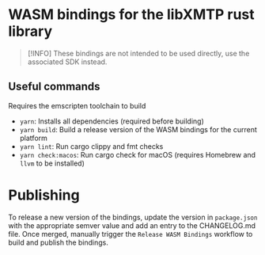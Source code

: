 # WASM bindings for the libXMTP rust library

> [!INFO]
> These bindings are not intended to be used directly, use the associated SDK instead.

## Useful commands

Requires the emscripten toolchain to build

- `yarn`: Installs all dependencies (required before building)
- `yarn build`: Build a release version of the WASM bindings for the current
  platform
- `yarn lint`: Run cargo clippy and fmt checks
- `yarn check:macos`: Run cargo check for macOS (requires Homebrew and `llvm` to
  be installed)

# Publishing

To release a new version of the bindings, update the version in `package.json`
with the appropriate semver value and add an entry to the CHANGELOG.md file.
Once merged, manually trigger the `Release WASM Bindings` workflow to build and
publish the bindings.
